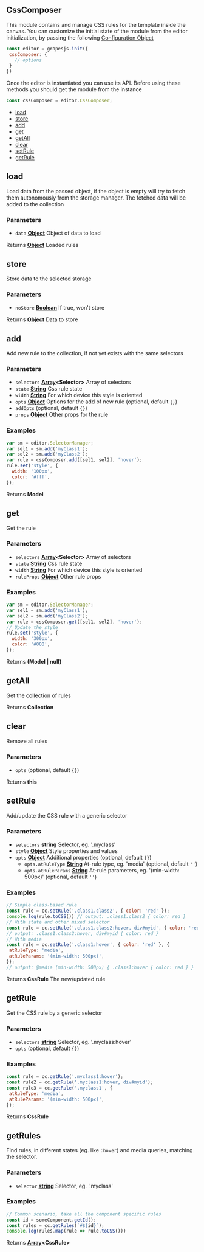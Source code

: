 <!-- Generated by documentation.js. Update this documentation by updating the source code. -->

## CssComposer

This module contains and manage CSS rules for the template inside the canvas.
You can customize the initial state of the module from the editor initialization, by passing the following [Configuration Object][1]

```js
const editor = grapesjs.init({
 cssComposer: {
   // options
 }
})
```

Once the editor is instantiated you can use its API. Before using these methods you should get the module from the instance

```js
const cssComposer = editor.CssComposer;
```

-   [load][2]
-   [store][3]
-   [add][4]
-   [get][5]
-   [getAll][6]
-   [clear][7]
-   [setRule][8]
-   [getRule][9]

## load

Load data from the passed object, if the object is empty will try to fetch them
autonomously from the storage manager.
The fetched data will be added to the collection

### Parameters

-   `data` **[Object][10]** Object of data to load

Returns **[Object][10]** Loaded rules

## store

Store data to the selected storage

### Parameters

-   `noStore` **[Boolean][11]** If true, won't store

Returns **[Object][10]** Data to store

## add

Add new rule to the collection, if not yet exists with the same selectors

### Parameters

-   `selectors` **[Array][12]&lt;Selector>** Array of selectors
-   `state` **[String][13]** Css rule state
-   `width` **[String][13]** For which device this style is oriented
-   `opts` **[Object][10]** Options for the add of new rule (optional, default `{}`)
-   `addOpts`   (optional, default `{}`)
-   `props` **[Object][10]** Other props for the rule

### Examples

```javascript
var sm = editor.SelectorManager;
var sel1 = sm.add('myClass1');
var sel2 = sm.add('myClass2');
var rule = cssComposer.add([sel1, sel2], 'hover');
rule.set('style', {
  width: '100px',
  color: '#fff',
});
```

Returns **Model** 

## get

Get the rule

### Parameters

-   `selectors` **[Array][12]&lt;Selector>** Array of selectors
-   `state` **[String][13]** Css rule state
-   `width` **[String][13]** For which device this style is oriented
-   `ruleProps` **[Object][10]** Other rule props

### Examples

```javascript
var sm = editor.SelectorManager;
var sel1 = sm.add('myClass1');
var sel2 = sm.add('myClass2');
var rule = cssComposer.get([sel1, sel2], 'hover');
// Update the style
rule.set('style', {
  width: '300px',
  color: '#000',
});
```

Returns **(Model | null)** 

## getAll

Get the collection of rules

Returns **Collection** 

## clear

Remove all rules

### Parameters

-   `opts`   (optional, default `{}`)

Returns **this** 

## setRule

Add/update the CSS rule with a generic selector

### Parameters

-   `selectors` **[string][13]** Selector, eg. '.myclass'
-   `style` **[Object][10]** Style properties and values
-   `opts` **[Object][10]** Additional properties (optional, default `{}`)
    -   `opts.atRuleType` **[String][13]** At-rule type, eg. 'media' (optional, default `''`)
    -   `opts.atRuleParams` **[String][13]** At-rule parameters, eg. '(min-width: 500px)' (optional, default `''`)

### Examples

```javascript
// Simple class-based rule
const rule = cc.setRule('.class1.class2', { color: 'red' });
console.log(rule.toCSS()) // output: .class1.class2 { color: red }
// With state and other mixed selector
const rule = cc.setRule('.class1.class2:hover, div#myid', { color: 'red' });
// output: .class1.class2:hover, div#myid { color: red }
// With media
const rule = cc.setRule('.class1:hover', { color: 'red' }, {
 atRuleType: 'media',
 atRuleParams: '(min-width: 500px)',
});
// output: @media (min-width: 500px) { .class1:hover { color: red } }
```

Returns **CssRule** The new/updated rule

## getRule

Get the CSS rule by a generic selector

### Parameters

-   `selectors` **[string][13]** Selector, eg. '.myclass:hover'
-   `opts`   (optional, default `{}`)

### Examples

```javascript
const rule = cc.getRule('.myclass1:hover');
const rule2 = cc.getRule('.myclass1:hover, div#myid');
const rule3 = cc.getRule('.myclass1', {
 atRuleType: 'media',
 atRuleParams: '(min-width: 500px)',
});
```

Returns **CssRule** 

## getRules

Find rules, in different states (eg. like `:hover`) and media queries, matching the selector.

### Parameters

-   `selector` **[string][13]** Selector, eg. '.myclass'

### Examples

```javascript
// Common scenario, take all the component specific rules
const id = someComponent.getId();
const rules = cc.getRules(`#${id}`);
console.log(rules.map(rule => rule.toCSS()))
```

Returns **[Array][12]&lt;CssRule>** 

[1]: https://github.com/artf/grapesjs/blob/master/src/css_composer/config/config.js

[2]: #load

[3]: #store

[4]: #add

[5]: #get

[6]: #getall

[7]: #clear

[8]: #setrule

[9]: #getrule

[10]: https://developer.mozilla.org/docs/Web/JavaScript/Reference/Global_Objects/Object

[11]: https://developer.mozilla.org/docs/Web/JavaScript/Reference/Global_Objects/Boolean

[12]: https://developer.mozilla.org/docs/Web/JavaScript/Reference/Global_Objects/Array

[13]: https://developer.mozilla.org/docs/Web/JavaScript/Reference/Global_Objects/String
